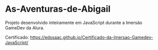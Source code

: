 # As-Aventuras-de-Abigail
Projeto desenvolvido inteiramente em JavaScript durante a Imersão GameDev da Alura. 

Certificado: https://edssaac.github.io/Certificado-da-Imersao-Gamedev-JavaScript/
